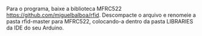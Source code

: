 Para o programa, baixe a biblioteca MFRC522 https://github.com/miguelbalboa/rfid. Descompacte o arquivo e renomeie a pasta rfid-master para MFRC522, colocando-a dentro da pasta LIBRARIES da IDE do seu Arduino.
